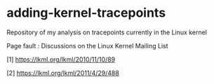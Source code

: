 adding-kernel-tracepoints
=========================

Repository of my analysis on tracepoints currently in the Linux kernel

Page fault : Discussions on the Linux Kernel Mailing List

[1] https://lkml.org/lkml/2010/11/10/89

[2] https://lkml.org/lkml/2011/4/29/488
